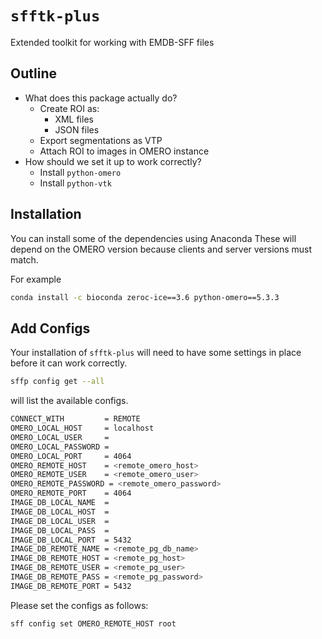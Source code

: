# `sfftk-plus`
Extended toolkit for working with EMDB-SFF files

## Outline

- What does this package actually do?
    - Create ROI as:
        - XML files
        - JSON files
    - Export segmentations as VTP
    - Attach ROI to images in OMERO instance
- How should we set it up to work correctly?
    - Install `python-omero`
    - Install `python-vtk`

## Installation

You can install some of the dependencies using Anaconda
These will depend on the OMERO version because clients and server versions must match.

For example

```bash
conda install -c bioconda zeroc-ice==3.6 python-omero==5.3.3  
```

## Add Configs

Your installation of `sfftk-plus` will need to have some settings in place before it can work correctly.

```bash
sffp config get --all
```

will list the available configs.

```bash
CONNECT_WITH         = REMOTE
OMERO_LOCAL_HOST     = localhost
OMERO_LOCAL_USER     =
OMERO_LOCAL_PASSWORD =
OMERO_LOCAL_PORT     = 4064
OMERO_REMOTE_HOST    = <remote_omero_host>
OMERO_REMOTE_USER    = <remote_omero_user>
OMERO_REMOTE_PASSWORD = <remote_omero_password>
OMERO_REMOTE_PORT    = 4064
IMAGE_DB_LOCAL_NAME  =
IMAGE_DB_LOCAL_HOST  =
IMAGE_DB_LOCAL_USER  =
IMAGE_DB_LOCAL_PASS  =
IMAGE_DB_LOCAL_PORT  = 5432
IMAGE_DB_REMOTE_NAME = <remote_pg_db_name>
IMAGE_DB_REMOTE_HOST = <remote_pg_host>
IMAGE_DB_REMOTE_USER = <remote_pg_user>
IMAGE_DB_REMOTE_PASS = <remote_pg_password>
IMAGE_DB_REMOTE_PORT = 5432
```

Please set the configs as follows:

```bash
sff config set OMERO_REMOTE_HOST root
```